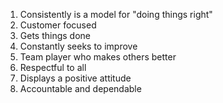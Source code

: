 1. Consistently is a model for "doing things right"
1. Customer focused
1. Gets things done
1. Constantly seeks to improve
1. Team player who makes others better
1. Respectful to all
1. Displays a positive attitude 
1. Accountable and dependable